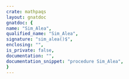 ```yaml
---
crate: mathpaqs
layout: gnatdoc
gnatdoc: {
name: "Sim_Alea",
qualified_name: "Sim_Alea",
signature: "sim_alea()$",
enclosing: "",
is_private: false,
documentation: "",
documentation_snippet: "procedure Sim_Alea",
}
---
```

